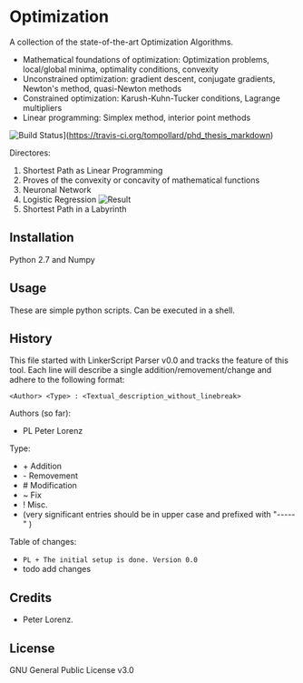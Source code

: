 # Optimization
A collection of the state-of-the-art Optimization Algorithms.
	
- Mathematical foundations of optimization: Optimization problems, local/global minima, optimality conditions, convexity
- Unconstrained optimization: gradient descent, conjugate gradients, Newton's method, quasi-Newton methods
- Constrained optimization: Karush-Kuhn-Tucker conditions, Lagrange multipliers
- Linear programming: Simplex method, interior point methods

![Build Status](https://travis-ci.org/tompollard/phd_thesis_markdown.svg?branch=master)](https://travis-ci.org/tompollard/phd_thesis_markdown)  

Directores:
1. Shortest Path as Linear Programming
2. Proves of the convexity or concavity of mathematical functions
3. Neuronal Network
4. Logistic Regression
   ![Result](https://github.com/computeVision/optimization/blob/master/ocs_hw4/docs/graph.png)
5. Shortest Path in a Labyrinth


## Installation
  Python 2.7 and Numpy

## Usage
  These are simple python scripts. Can be executed in a shell. 

## History

This file started with LinkerScript Parser v0.0 and tracks the feature of this tool.
Each line will describe a single addition/removement/change and adhere to the following format:

`<Author> <Type> : <Textual_description_without_linebreak>`

Authors (so far):

  * PL   Peter Lorenz

Type:

  * \+ Addition
  * \- Removement
  * \# Modification
  * \~ Fix
  * \! Misc.
  * (very significant entries should be in upper case and prefixed with "-----" )

Table of changes:

  * `PL + The initial setup is done. Version 0.0`
  * todo add changes

## Credits

  * Peter Lorenz.

## License

GNU General Public License v3.0
